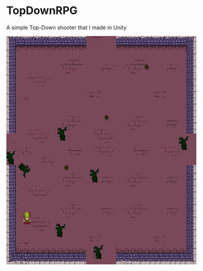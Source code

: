 # TopDownRPG
A simple Top-Down shooter that I made in Unity
<html>
<img src="GamePlay.jpg" alt="Image of Game" width="500" height="600">
</html>
